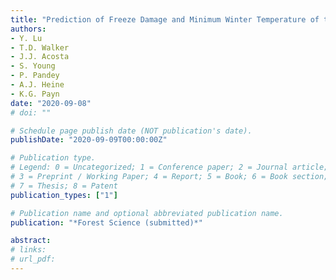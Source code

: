 ```yaml
---
title: "Prediction of Freeze Damage and Minimum Winter Temperature of the Seed Source of Loblolly Pine Seedlings Using Hyperspectral Imaging"
authors: 
- Y. Lu 
- T.D. Walker
- J.J. Acosta
- S. Young
- P. Pandey
- A.J. Heine 
- K.G. Payn 
date: "2020-09-08"
# doi: ""

# Schedule page publish date (NOT publication's date).
publishDate: "2020-09-09T00:00:00Z"

# Publication type.
# Legend: 0 = Uncategorized; 1 = Conference paper; 2 = Journal article;
# 3 = Preprint / Working Paper; 4 = Report; 5 = Book; 6 = Book section;
# 7 = Thesis; 8 = Patent
publication_types: ["1"]

# Publication name and optional abbreviated publication name.
publication: "*Forest Science (submitted)*"

abstract: 
# links:
# url_pdf: 
---
```


